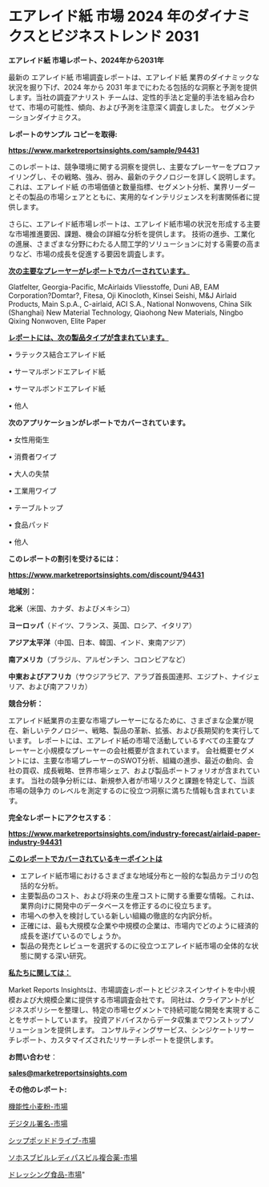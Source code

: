 # エアレイド紙 市場 2024 年のダイナミクスとビジネストレンド 2031

<strong>エアレイド紙 市場レポート、2024年から2031年</strong>

最新の エアレイド紙 市場調査レポートは、エアレイド紙 業界のダイナミックな状況を掘り下げ、2024 年から 2031 年までにわたる包括的な洞察と予測を提供します。当社の調査アナリスト チームは、定性的手法と定量的手法を組み合わせて、市場の可能性、傾向、および予測を注意深く調査しました。 セグメンテーションダイナミクス。



<strong>レポートのサンプル コピーを取得:</strong> <a href=https://www.marketreportsinsights.com/sample/94431>

<strong><u>https://www.marketreportsinsights.com/sample/94431</u></strong></a>

このレポートは、競争環境に関する洞察を提供し、主要なプレーヤーをプロファイリングし、その戦略、強み、弱み、最新のテクノロジーを詳しく説明します。 これは、エアレイド紙 の市場価値と数量指標、セグメント分析、業界リーダーとその製品の市場シェアとともに、実用的なインテリジェンスを利害関係者に提供します。

さらに、エアレイド紙市場レポートは、エアレイド紙市場の状況を形成する主要な市場推進要因、課題、機会の詳細な分析を提供します。 技術の進歩、工業化の進展、さまざまな分野にわたる人間工学的ソリューションに対する需要の高まりなど、市場の成長を促進する要因を調査します。



<strong><u>次の主要なプレーヤーがレポートでカバーされています。</u></strong>

Glatfelter, Georgia-Pacific, McAirlaids Vliesstoffe, Duni AB, EAM Corporation?Domtar?, Fitesa, Oji Kinocloth, Kinsei Seishi, M&J Airlaid Products, Main S.p.A., C-airlaid, ACI S.A., National Nonwovens, China Silk (Shanghai) New Material Technology, Qiaohong New Materials, Ningbo Qixing Nonwoven, Elite Paper



<strong><u><b>レポートには、次の製品タイプが含まれています。</b></u></strong>

• ラテックス結合エアレイド紙

• サーマルボンドエアレイド紙

• サーマルボンドエアレイド紙

• 他人



<strong><b>次のアプリケーションがレポートでカバーされています。</b></strong>

• 女性用衛生

• 消費者ワイプ

• 大人の失禁

• 工業用ワイプ

• テーブルトップ

• 食品パッド

• 他人



<strong><b>このレポートの割引を受けるには：</b></strong><a href=https://www.marketreportsinsights.com/discount/94431>

<strong><u>https://www.marketreportsinsights.com/discount/94431</u></strong></a>



<strong>地域別：</strong>



<strong>北米</strong>（米国、カナダ、およびメキシコ）



<strong>ヨーロッパ</strong>（ドイツ、フランス、英国、ロシア、イタリア）



<strong>アジア太平洋</strong>（中国、日本、韓国、インド、東南アジア）



<strong>南アメリカ</strong>（ブラジル、アルゼンチン、コロンビアなど）



<strong>中東およびアフリカ</strong>（サウジアラビア、アラブ首長国連邦、エジプト、ナイジェリア、および南アフリカ）



<strong>競合分析：</strong>

エアレイド紙業界の主要な市場プレーヤーになるために、さまざまな企業が現在、新しいテクノロジー、戦略、製品の革新、拡張、および長期契約を実行しています。 レポートには、エアレイド紙の市場で活動しているすべての主要なプレーヤーと小規模なプレーヤーの会社概要が含まれています。 会社概要セグメントには、主要な市場プレーヤーのSWOT分析、組織の進歩、最近の動向、会社の買収、成長戦略、世界市場シェア、および製品ポートフォリオが含まれています。 当社の競争分析には、新規参入者が市場リスクと課題を特定して、当該市場の競争力 のレベルを測定するのに役立つ洞察に満ちた情報も含まれています。



<strong>完全なレポートにアクセスする</strong>：

<a href=https://www.marketreportsinsights.com/industry-forecast/airlaid-paper-industry-94431>

<strong><u>https://www.marketreportsinsights.com/industry-forecast/airlaid-paper-industry-94431</u></strong></a>



<strong><u><b>このレポートでカバーされているキーポイントは</b></u></strong>
<ul>
  <li>エアレイド紙市場におけるさまざまな地域分布と一般的な製品カテゴリの包括的な分析。</li>
  <li>主要製品のコスト、および将来の生産コストに関する重要な情報。これは、業界向けに開発中のデータベースを修正するのに役立ちます。</li>
  <li>市場への参入を検討している新しい組織の徹底的な内訳分析。</li>
  <li>正確には、最も大規模な企業や中規模の企業は、市場内でどのように経済的成長を遂げているのでしょうか。</li>
  <li>製品の発売とレビューを選択するのに役立つエアレイド紙市場の全体的な状態に関する深い研究。</li>
</ul>


<strong><u><b>私たちに関しては：</b></u></strong>

Market Reports Insightsは、市場調査レポートとビジネスインサイトを中小規模および大規模企業に提供する市場調査会社です。 同社は、クライアントがビジネスポリシーを整理し、特定の市場セグメントで持続可能な開発を実現することをサポートしています。 投資アドバイスからデータ収集までワンストップソリューションを提供します。 コンサルティングサービス、シンジケートリサーチレポート、カスタマイズされたリサーチレポートを提供します。



<strong><b>お問い合わせ</b></strong>：

<a href=mailto:sales@marketreportsinsights.com>

<strong><u>sales@marketreportsinsights.com</u></strong></a>



<strong>その他のレポート:</strong>

<a href=https://www.linkedin.com/pulse/機能性小麦粉-市場-2023-最新の-cagr-および成長分析-2030-0u3bc/>機能性小麦粉-市場</a>

<a href=https://www.linkedin.com/pulse/デジタル署名-市場-2023-推進要因と成長機会-2030-consumer-connection-collective-360-jkmgf/>デジタル署名-市場</a>

<a href=https://www.linkedin.com/pulse/シップポッドドライブ-市場-2023-最新の-cagr-および成長分析-p9uvf/>シップポッドドライブ-市場</a>

<a href=https://www.linkedin.com/pulse/ソホスブビルレディパスビル複合薬-市場-2023-最新の-cagr-および成長分析-1sg2f/>ソホスブビルレディパスビル複合薬-市場</a>

<a href=https://www.linkedin.com/pulse/ドレッシング食品-市場-2023-推進要因と成長機会-2030-pr-news-hub-gz1uf/>ドレッシング食品-市場</a>"
